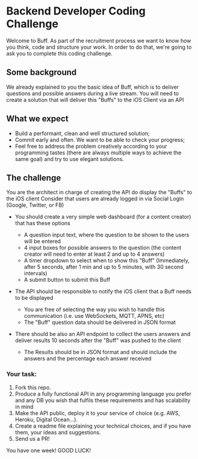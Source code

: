 # Backend Developer Coding Challenge

Welcome to Buff.
As part of the recruitment process we want to know how you think, code and structure your work. In order to do that, we're going to ask you to complete this coding challenge. 

## Some background

We already explained to you the basic idea of Buff, which is to deliver questions and possible answers during a live stream.
You will need to create a solution that will deliver this "Buffs" to the iOS Client via an API

## What we expect

* Build a performant, clean and well structured solution;
* Commit early and often. We want to be able to check your progress;
* Feel free to address the problem creatively according to your programming tastes (there are always multiple ways to achieve the same goal) and try to use elegant solutions.

## The challenge

You are the architect in charge of creating the API do display the "Buffs" to the iOS client
Consider that users are already logged in via Social Login (Google, Twitter, or FB)

* You should create a very simple web dashboard (for a content creator) that has these options
    * A question input text, where the question to be shown to the users will be entered
    * 4 input boxes for possible answers to the question (the content creator will need to enter at least 2 and up to 4 answers)
    * A timer dropdown to select when to show this "Buff" (Immediately, after 5 seconds, after 1 min and up to 5 minutes, with 30 second intervals)
    * A submit button to submit this Buff

* The API should be responsible to notify the iOS client that a Buff needs to be displayed
	* You are free of selecting the way you wish to handle this communication (i.e. use WebSockets, MQTT, APNS, etc)
    * The "Buff" question data should be delivered in JSON format

* There should be also an API endpoint to collect the users answers and deliver results 10 seconds after the "Buff" was pushed to the client
	* The Results should be in JSON format and should include the answers and the percentage each answer received

### Your task:

1. Fork this repo.
2. Produce a fully functional API in any programming language you prefer and any DB you wish that fulfils these requirements and has scalability in mind
3. Make the API public, deploy it to your service of choice (e.g. AWS, Heroku, Digital Ocean...).
4. Create a readme file explaining your technical choices, and if you have them, your ideas and suggestions.
5. Send us a PR!

You have one week!
GOOD LUCK!
